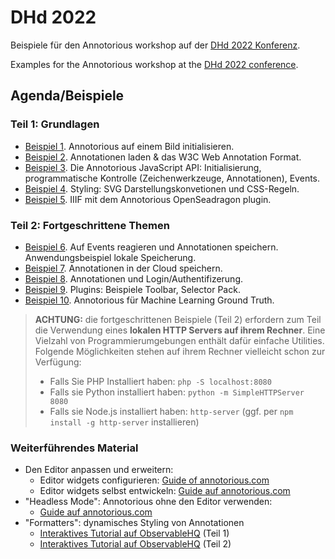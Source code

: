 # DHd 2022

Beispiele für den Annotorious workshop auf der [DHd 2022 Konferenz](https://www.dhd2022.de/).

Examples for the Annotorious workshop at the [DHd 2022 conference](https://www.dhd2022.de/).

## Agenda/Beispiele

### Teil 1: Grundlagen

- [Beispiel 1](https://github.com/recogito/dhd-2022/blob/main/beispiel-01/index.html). Annotorious auf einem Bild initialisieren.
- [Beispiel 2](https://github.com/recogito/dhd-2022/blob/main/beispiel-02/index.html). Annotationen laden & das W3C Web Annotation Format.
- [Beispiel 3](https://github.com/recogito/dhd-2022/blob/main/beispiel-03/index.html). Die Annotorious JavaScript API: Initialisierung, programmatische Kontrolle (Zeichenwerkzeuge, Annotationen), Events.
- [Beispiel 4](https://github.com/recogito/dhd-2022/blob/main/beispiel-04/index.html). Styling: SVG Darstellungskonvetionen und CSS-Regeln.
- [Beispiel 5](https://github.com/recogito/dhd-2022/blob/main/beispiel-05/index.html). IIIF mit dem Annotorious OpenSeadragon plugin.

### Teil 2: Fortgeschrittene Themen

- [Beispiel 6](https://github.com/recogito/dhd-2022/blob/main/beispiel-06/index.html). Auf Events reagieren und Annotationen speichern. Anwendungsbeispiel lokale Speicherung.
- [Beispiel 7](https://github.com/recogito/dhd-2022/blob/main/beispiel-07/index.html). Annotationen in der Cloud speichern.
- [Beispiel 8](https://github.com/recogito/dhd-2022/blob/main/beispiel-08/index.html). Annotationen und Login/Authentifizerung.
- [Beispiel 9](https://github.com/recogito/dhd-2022/blob/main/beispiel-09/index.html). Plugins: Beispiele Toolbar, Selector Pack.
- [Beispiel 10](https://github.com/recogito/dhd-2022/blob/main/beispiel-10/annotoriousToCoCo.py). Annotorious für Machine Learning Ground Truth.

> __ACHTUNG:__ die fortgeschrittenen Beispiele (Teil 2) erfordern zum Teil die Verwendung eines __lokalen HTTP Servers auf ihrem Rechner__. Eine Vielzahl von
> Programmierumgebungen enthält dafür einfache Utilities. Folgende Möglichkeiten stehen auf ihrem Rechner vielleicht schon zur Verfügung:
> 
> - Falls Sie PHP Installiert haben: `php -S localhost:8080` 
> - Falls sie Python installiert haben: `python -m SimpleHTTPServer 8080` 
> - Falls sie Node.js installiert haben: `http-server` (ggf. per `npm install -g http-server`  installieren)

### Weiterführendes Material

- Den Editor anpassen und erweitern:
  - Editor widgets configurieren: [Guide of annotorious.com](https://recogito.github.io/guides/configuring-the-editor/) 
  - Editor widgets selbst entwickeln: [Guide auf annotorious.com](https://recogito.github.io/guides/configuring-the-editor/)
- "Headless Mode": Annotorious ohne den Editor verwenden:
  - [Guide auf annotorious.com](https://recogito.github.io/guides/headless-mode/)
- "Formatters": dynamisches Styling von Annotationen
  - [Interaktives Tutorial auf ObservableHQ](https://observablehq.com/@rsimon/writing-annotorious-formatters-pt-1) (Teil 1)
  - [Interaktives Tutorial auf ObservableHQ](https://observablehq.com/@rsimon/writing-annotorious-formatters-pt-2) (Teil 2)